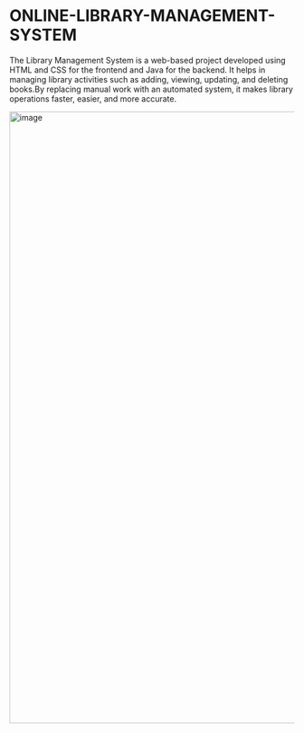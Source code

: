 # ONLINE-LIBRARY-MANAGEMENT-SYSTEM
The Library Management System is a web-based project developed using HTML and CSS for the frontend and Java for the backend. It helps in managing library activities such as adding, viewing, updating, and deleting books.By replacing manual work with an automated system, it makes library operations faster, easier, and more accurate.


<img width="1919" height="1079" alt="image" src="https://github.com/user-attachments/assets/58c15e87-c75c-4b7f-b00a-af66a7e3dff6" />



